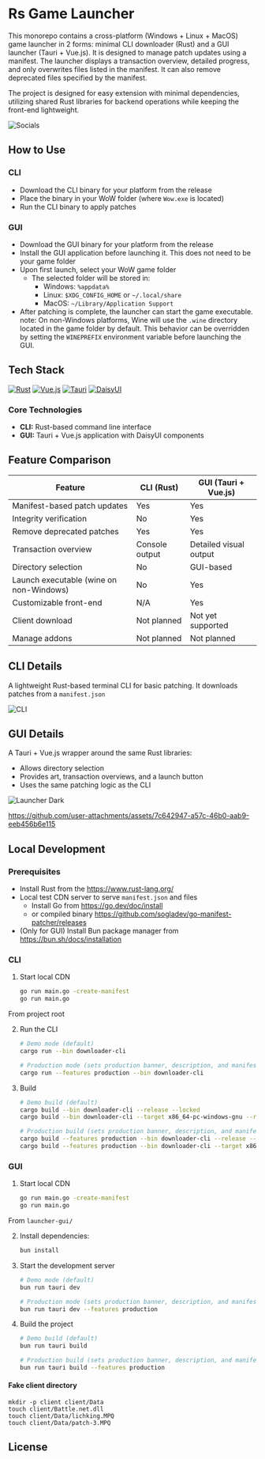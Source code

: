 # Rs Game Launcher
This monorepo contains a cross-platform (Windows + Linux + MacOS) game launcher in 2 forms: minimal CLI downloader (Rust) and a GUI launcher (Tauri + Vue.js). It is designed to manage patch updates using a manifest. The launcher displays a transaction overview, detailed progress, and only overwrites files listed in the manifest. It can also remove deprecated files specified by the manifest.

The project is designed for easy extension with minimal dependencies, utilizing shared Rust libraries for backend operations while keeping the front-end lightweight.

![Socials](images/socials.png)

## How to Use

### CLI
- Download the CLI binary for your platform from the release
- Place the binary in your WoW folder (where `Wow.exe` is located)
- Run the CLI binary to apply patches

### GUI
- Download the GUI binary for your platform from the release
- Install the GUI application before launching it. This does not need to be your game folder
- Upon first launch, select your WoW game folder
  - The selected folder will be stored in:
    - Windows: `%appdata%`
    - Linux: `$XDG_CONFIG_HOME` or `~/.local/share`
    - MacOS: `~/Library/Application Support`
- After patching is complete, the launcher can start the game executable.
    note: On non-Windows platforms, Wine will use the `.wine` directory located in the game folder by default. This behavior can be overridden by setting the `WINEPREFIX` environment variable before launching the GUI.


## Tech Stack
[![Rust](https://img.shields.io/badge/Rust-000000?style=for-the-badge&logo=rust&logoColor=white)](https://www.rust-lang.org)
[![Vue.js](https://img.shields.io/badge/Vue.js-35495E?style=for-the-badge&logo=vue.js&logoColor=4FC08D)](https://vuejs.org)
[![Tauri](https://img.shields.io/badge/Tauri-24C8D8?style=for-the-badge&logo=tauri&logoColor=white)](https://tauri.app)
[![DaisyUI](https://img.shields.io/badge/DaisyUI-5A0EF8?style=for-the-badge&logo=daisyui&logoColor=white)](https://daisyui.com)

### Core Technologies
- **CLI:** Rust-based command line interface
- **GUI:** Tauri + Vue.js application with DaisyUI components

## Feature Comparison

| Feature                                 | CLI (Rust)        | GUI (Tauri + Vue.js)   |
| --------------------------------------- | ----------------- | ---------------------- |
| Manifest-based patch updates            | Yes               | Yes                    |
| Integrity verification                  | No                | Yes                    |
| Remove deprecated patches               | Yes               | Yes                    |
| Transaction overview                    | Console output    | Detailed visual output |
| Directory selection                     | No                | GUI-based              |
| Launch executable (wine on non-Windows) | No                | Yes                    |
| Customizable front-end                  | N/A               | Yes                    |
| Client download                         | Not planned       | Not yet supported      |
| Manage addons                           | Not planned       | Not planned            |

## CLI Details
A lightweight Rust-based terminal CLI for basic patching. It downloads patches from a `manifest.json`

![CLI](images/rs_patcher.gif)

## GUI Details
A Tauri + Vue.js wrapper around the same Rust libraries:
- Allows directory selection
- Provides art, transaction overviews, and a launch button
- Uses the same patching logic as the CLI

![Launcher Dark](images/tauri_game_launcher_dark.png)

https://github.com/user-attachments/assets/7c642947-a57c-46b0-aab9-eeb456b6e115

## Local Development

### Prerequisites
- Install Rust from the https://www.rust-lang.org/
- Local test CDN server to serve `manifest.json` and files
  - Install Go from https://go.dev/doc/install
  - or compiled binary https://github.com/sogladev/go-manifest-patcher/releases
- (Only for GUI) Install Bun package manager from https://bun.sh/docs/installation

### CLI

1. Start local CDN
    ```sh
    go run main.go -create-manifest
    go run main.go
    ```

From project root

2. Run the CLI
    ```sh
    # Demo mode (default)
    cargo run --bin downloader-cli

    # Production mode (sets production banner, description, and manifest URL)
    cargo run --features production --bin downloader-cli
    ```

3. Build
    ```sh
    # Demo build (default)
    cargo build --bin downloader-cli --release --locked
    cargo build --bin downloader-cli --target x86_64-pc-windows-gnu --release --locked

    # Production build (sets production banner, description, and manifest URL)
    cargo build --features production --bin downloader-cli --release --locked
    cargo build --features production --bin downloader-cli --target x86_64-pc-windows-gnu --release --locked
    ```

### GUI
1. Start local CDN
    ```sh
    go run main.go -create-manifest
    go run main.go
    ```

From `launcher-gui/`

2. Install dependencies:
    ```sh
    bun install
    ```

3. Start the development server
    ```sh
    # Demo mode (default)
    bun run tauri dev

    # Production mode (sets production banner, description, and manifest URL in the GUI)
    bun run tauri dev --features production
    ```

4. Build the project
    ```sh
    # Demo build (default)
    bun run tauri build

    # Production build (sets production banner, description, and manifest URL in the GUI)
    bun run tauri build --features production
    ```

#### Fake client directory
```
mkdir -p client client/Data
touch client/Battle.net.dll
touch client/Data/lichking.MPQ
touch client/Data/patch-3.MPQ
```

## License
